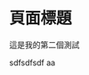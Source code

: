 <properties 
        pageTitle="頁面標題" 
        description="描述" 
        services="powerbi" 
        documentationCenter="" 
        authors="HeidiSteen" />

# 頁面標題

這是我的第二個測試

sdfsdfsdf aa